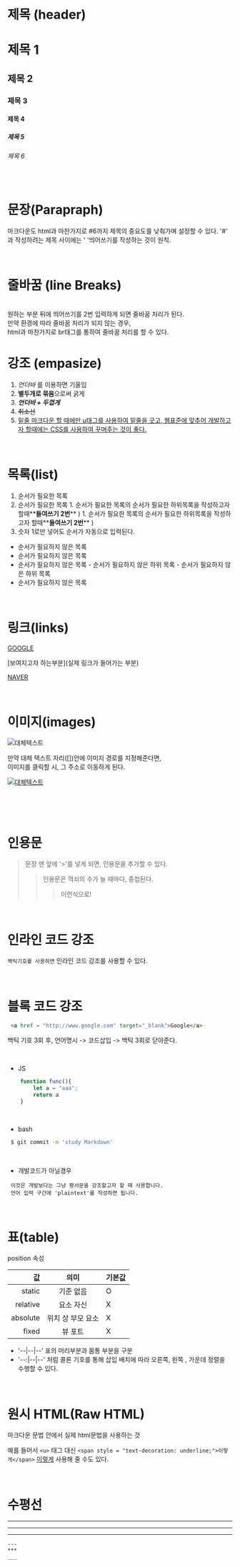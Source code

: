 # 제목 (header)

# 제목 1 
## 제목 2 
### 제목 3
#### 제목 4
##### 제목 5
###### 제목 6

<br>

# 문장(Parapraph)
마크다운도 html과 마찬가지로 #6까지 제목의 중요도를 낮춰가며 설정할 수 있다.  '#' 과 작성하려는 제목 사이에는 ' '띄어쓰기를 작성하는 것이 원칙. 

<br>

# 줄바꿈 (line Breaks)
<br>
원하는 부분 뒤에 띄어쓰기를 2번 입력하게 되면 줄바꿈 처리가 된다.
<br>
만약 환경에 따라 줄바꿈 처리가 되지 않는 경우, 
<br>html과 마찬가지로 br태그를 통하여 줄바꿈 처리를 할 수 있다. 

<br>

# 강조 (empasize)
1. _언더바_ 를 이용하면 기울임  
2. **별두개로 묶음**으로써 굵게
3. **_언더바 + 두껍게_**
4. ~~취소선~~  
5. <u>밑줄 마크다운 할 때에만 u태그를 사용하여 밑줄을 긋고, 웹표준에 맞추어 개발하고자 할때에는 CSS를 사용하여 꾸며주는 것이 좋다.</u>

<br>

# 목록(list)
1. 순서가 필요한 목록 
1. 순서가 필요한 목록 
        1. 순서가 필요한 목록의 순서가 필요한 하위목록을 작성하고자 할때**__들여쓰기 2번__** )
        1. 순서가 필요한 목록의 순서가 필요한 하위목록을 작성하고자 할때**__들여쓰기 2번__** )
1. 숫자 1로만 넣어도 순서가 자동으로 입력된다. 

- 순서가 필요하지 않은 목록
- 순서가 필요하지 않은 목록 
- 순서가 필요하지 않은 목록 
        - 순서가 필요하지 않은 하위 목록 
        - 순서가 필요하지 않은 하위 목록 
- 순서가 필요하지 않은 목록 
  
<br>

# 링크(links)
[GOOGLE](http://google.com)     

[보여지고자 하는부분](실제 링크가 들어가는 부분)
  
[NAVER](http://naver.com "hover시 설명란 추가 ")  
  
<br>

# 이미지(images)
![대체텍스트](https://github.githubassets.com/images/modules/notifications/inbox-zero.svg)

만약 대체 택스트 자리([])안에 이미지 경로를 지정해준다면,  
이미지를 클릭할 시, 그 주소로 이동하게 된다. 

[![대체텍스트](https://github.githubassets.com/images/modules/notifications/inbox-zero.svg)](http://naver.com "hover시 설명란 추가 ")    

<br>
<br>
<br>

# 인용문 
> 문장 맨 앞에 '>'를 넣게 되면, 인용문을 추가할 수 있다.  
>>인용문은 꺽쇠의 수가 늘 때마다, 중첩된다. 
>>> 이런식으로! 

<br>

# 인라인 코드 강조
`백틱기호를 사용하면` 인라인 코드 강조를 사용할 수 있다.

<br>

# 블록 코드 강조 
```html
 <a href = "http://www.google.com" target="_blank">Google</a>
```
백틱 기호 3회 후, 언어명시   -> 코드삽입 -> 백틱 3회로 닫아준다.

<br>

- JS 

```javascript
    function func(){
        let a = "aaa";
        return a 
    }
```
<br>

- bash

```bash
 $ git commit -m 'study Markdown'
```
<br>

- 개발코드가 아닐경우 

```plaintext
 이것은 개발보다는 그냥 평서문을 강조할고자 할 때 사용합니다.  
 언어 입력 구간에 'plaintext'를 작성하면 됩니다.
```

<br>

# 표(table)

position 속성 

값 | 의미 | 기본값 
--:|:--:|:--
static | 기준 없음 | O
relative | 요소 자신 | X
absolute | 위치 상 부모 요소 | X
fixed | 뷰 포트 | X

- '--|--|--' 표의 머리부분과 몸통 부분을 구분  
- '--:|--|--' 처럼 콜론 기호를 통해 삽입 배치에 따라 오른쪽, 왼쪽 , 가운데 정렬을 수행할 수 있다.

<br>

# 원시 HTML(Raw HTML)

마크다운 문법 안에서 실제 html문법을 사용하는 것 

예를 들어서 `<u>` 태그 대신 `<span style = "text-decoration: underline;">이렇게</span>` <span style = "text-decoration: underline;">이렇게</span> 사용해 줄 수도 있다.

<br>

# 수평선 

---
***
___

`---`  
`***`  
`___`